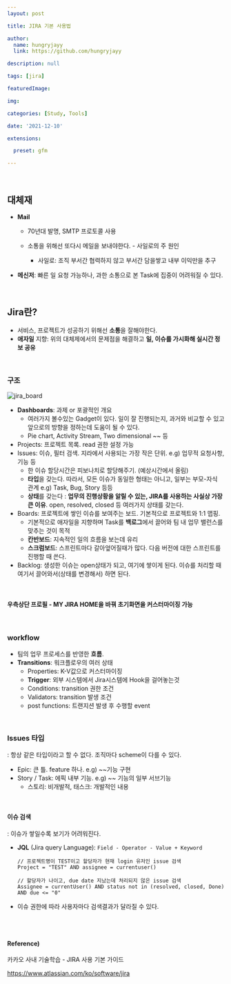 ```yaml
---
layout: post

title: JIRA 기본 사용법

author: 
  name: hungryjayy
  link: https://github.com/hungryjayy

description: null

tags: [jira]

featuredImage: 

img: 

categories: [Study, Tools]

date: '2021-12-10'

extensions:

  preset: gfm

---
```


<br>

## 대체재

* **Mail**

  * 70년대 발명, SMTP 프로토콜 사용

  * 소통을 위해선 또다시 메일을 보내야한다. - 사일로의 주 원인
    * 사일로: 조직 부서간 협력하지 않고 부서간 담을쌓고 내부 이익만을 추구

* **메신저**: 빠른 일 요청 가능하나, 과한 소통으로 본 Task에 집중이 어려워질 수 있다.

<br>

## Jira란?

* 서비스, 프로젝트가 성공하기 위해선 **소통**을 잘해야한다.
* **애자일** 지향: 위의 대체제에서의 문제점을 해결하고 **일, 이슈를 가시화해 실시간 정보 공유**

<br>

### 구조

![jira_board](https://hungryjayy.github.io/assets/img/Tools/jira_board.png)

* **Dashboards**: 과제 or 포괄적인 개요
  * 여러가지 볼수있는 Gadget이 있다. 일이 잘 진행되는지, 과거와 비교할 수 있고 앞으로의 방향을 정하는데 도움이 될 수 있다.
  * Pie chart, Activity Stream, Two dimensional ~~ 등
* Projects: 프로젝트 목록. read 권한 설정 가능
* Issues: 이슈, 필터 검색. 지라에서 사용되는 가장 작은 단위. e.g) 업무적 요청사항, 기능 등
  * 한 이슈 할당시간은 피보나치로 할당해주기. (예상시간에서 올림)
  * **타입**을 갖는다. 따라서, 모든 이슈가 동일한 형태는 아니고, 일부는 부모-자식 관계 e.g) Task, Bug, Story 등등
  * **상태**를 갖는다 : **업무의 진행상황을 알릴 수 있는, JIRA를 사용하는 사실상 가장 큰 이유**. open, resolved, closed 등 여러가지 상태를 갖는다.
* Boards: 프로젝트에 쌓인 이슈를 보여주는 보드. 기본적으로 프로젝트와 1:1 맵핑.
  * 기본적으로 애자일을 지향하며 Task를 **백로그**에서 끌어와 팀 내 업무 밸런스를 맞추는 것이 목적
  * **칸반보드**: 지속적인 일의 흐름을 보는데 유리
  * **스크럼보드**: 스프린트마다 갈아엎어질때가 많다. 다음 버전에 대한 스프린트를 진행할 때 쓴다.
* Backlog: 생성한 이슈는 open상태가 되고, 여기에 쌓이게 된다. 이슈를 처리할 때 여기서 끌어와서(상태를 변경해서) 하면 된다.

<br>

#### 우측상단 프로필 - MY JIRA HOME을 바꿔 초기화면을 커스터마이징 가능

<br>

### workflow

* 팀의 업무 프로세스를 반영한 **흐름**.
* **Transitions**: 워크플로우의 여러 상태 
  * Properties: K-V값으로 커스터마이징
  * **Trigger**: 외부 시스템에서 Jira시스템에 Hook을 걸어놓는것
  * Conditions: transition 권한 조건
  * Validators: transition 발생 조건
  * post functions: 트랜지션 발생 후 수행할 event

<br>

### Issues 타입

: 항상 같은 타입이라고 할 수 없다. 조직마다 scheme이 다를 수 있다.

* Epic: 큰 틀. feature 하나. e.g) ~~기능 구현
* Story / Task: 에픽 내부 기능. e.g) ~~ 기능의 일부 서브기능
  * 스토리: 비개발적, 태스크: 개발적인 내용

<br>

#### 이슈 검색

: 이슈가 쌓일수록 보기가 어려워진다.

* **JQL** (Jira query Language): `Field - Operator - Value + Keyword`

  ```
  // 프로젝트명이 TEST이고 할당자가 현재 login 유저인 issue 검색
  Project = "TEST" AND assignee = currentuser()
  
  // 할당자가 나이고, due date 지났는데 처리되지 않은 issue 검색
  Assignee = currentUser() AND status not in (resolved, closed, Done) AND due <= "0"
  ```

* 이슈 권한에 따라 사용자마다 검색결과가 달라질 수 있다.

<br><br>

#### Reference)

카카오 사내 기술학습 - JIRA 사용 기본 가이드

https://www.atlassian.com/ko/software/jira